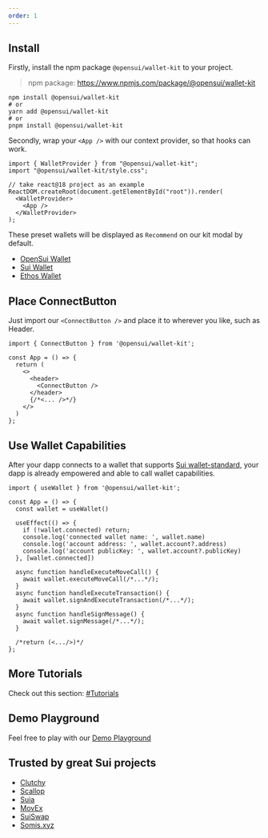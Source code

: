 ```yaml
---
order: 1
---
```


## Install

Firstly, install the npm package `@opensui/wallet-kit` to your project.

> npm package: https://www.npmjs.com/package/@opensui/wallet-kit

```shell
npm install @opensui/wallet-kit
# or
yarn add @opensui/wallet-kit
# or
pnpm install @opensui/wallet-kit
```

Secondly, wrap your `<App />` with our context provider, so that hooks can work.

```
import { WalletProvider } from "@opensui/wallet-kit";
import "@opensui/wallet-kit/style.css";

// take react@18 project as an example
ReactDOM.createRoot(document.getElementById("root")).render(
  <WalletProvider>
    <App />
  </WalletProvider>
);
```

These preset wallets will be displayed as `Recommend` on our kit modal by default.

- [OpenSui Wallet](https://chrome.google.com/webstore/detail/opensui-wallet/okpkllndemhiakppbmccjbilpekhjgeb)
- [Sui Wallet](https://chrome.google.com/webstore/detail/sui-wallet/opcgpfmipidbgpenhmajoajpbobppdil)
- [Ethos Wallet](https://chrome.google.com/webstore/detail/ethos-sui-wallet/mcbigmjiafegjnnogedioegffbooigli)

## Place ConnectButton

Just import our `<ConnectButton />` and place it to wherever you like, such as Header.

```
import { ConnectButton } from '@opensui/wallet-kit';

const App = () => {
  return (
    <>
      <header>
        <ConnectButton />
      </header>
      {/*<... />*/}
    </>
  )
};
```

## Use Wallet Capabilities

After your dapp connects to a wallet that supports [Sui wallet-standard](https://github.com/MystenLabs/sui/tree/main/sdk/wallet-adapter/packages/wallet-standard), 
your dapp is already empowered and able to call wallet capabilities.

```
import { useWallet } from '@opensui/wallet-kit';

const App = () => {
  const wallet = useWallet()

  useEffect(() => {
    if (!wallet.connected) return;
    console.log('connected wallet name: ', wallet.name)
    console.log('account address: ', wallet.account?.address)
    console.log('account publicKey: ', wallet.account?.publicKey)
  }, [wallet.connected])

  async function handleExecuteMoveCall() {
    await wallet.executeMoveCall(/*...*/);
  }
  async function handleExecuteTransaction() {
    await wallet.signAndExecuteTransaction(/*...*/);
  }
  async function handleSignMessage() {
    await wallet.signMessage(/*...*/);
  }

  /*return (<.../>)*/
};
```

## More Tutorials

Check out this section: [#Tutorials](/tutorial/configure-chain)

## Demo Playground

Feel free to play with our [Demo Playground](https://master.d2as2wgeia02l1.amplifyapp.com) 

## Trusted by great Sui projects

- [Clutchy](https://clutchy.io/)
- [Scallop](https://scallop.io/)
- [Suia](https://suia.io)
- [MovEx](https://www.movex.exchange/)
- [SuiSwap](https://suiswap.app/)
- [Somis.xyz](https://somis.xyz/)

